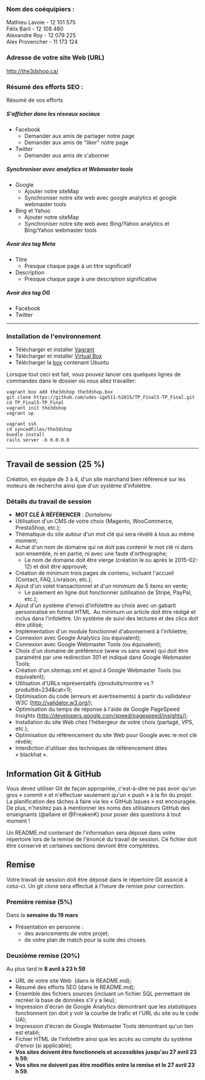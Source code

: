 ### Nom des coéquipiers :
Mathieu Lavoie - 12 101 575  
Félix Baril - 12 108 480  
Alexandre Roy - 12 079 225  
Alex Provencher - 11 173 124  

### Adresse de votre site Web (URL)

http://the3dshop.ca/

### Résumé des efforts SEO :

Résumé de vos efforts

##### S'afficher dans les réseaux sociaux

* Facebook
	* Demander aux amis de partager notre page
	* Demander aux amis de "liker" notre page
* Twitter
	* Demander aux amis de s'abonner

##### Synchroniser avec analytics et Webmaster tools

* Google
	* Ajouter notre siteMap
	* Synchroniser notre site web avec google analytics et google webmaster tools
* Bing et Yahoo
	* Ajouter notre siteMap
	* Synchroniser notre site web avec Bing/Yahoo analytics et Bing/Yahoo webmaster tools

##### Avoir des tag Meta 

* Titre
	* Presque chaque page à un titre significatif
* Description
	* Presque chaque page à une description significative

##### Avoir des tag OG

* Facebook
* Twitter
	

---

### Installation de l'environnement

* Télécharger et installer [Vagrant](https://www.vagrantup.com/)
* Télécharger et installer [Virtual Box](https://www.virtualbox.org/)
* Télécharger la [box](https://drive.google.com/file/d/0B-nuwSqBCh4HanR4dmR1VU9fYm8/view?usp=sharing) contenant Ubuntu

Lorsque tout ceci est fait, vous pouvez lancer ces quelques lignes de commandes dans le dossier où vous allez travailler:

```
vagrant box add the3dshop the3dshop.box
git clone https://github.com/udes-ige511-h2015/TP_Final5-TP_Final.git  
cd TP_Final5-TP_Final
vagrant init the3dshop
vagrant up

vagrant ssh
cd syncedFiles/the3dshop
bundle install
rails server -b 0.0.0.0
```

---

## Travail de session (25 %)

Création, en équipe de 3 à 4, d'un site marchand bien référencé sur les moteurs de recherche ainsi que d'un système d'infolettre.

### Détails du travail de session
* __MOT CLÉ À RÉFÉRENCER__ : _Dortalomu_
* Utilisation d'un CMS de votre choix (Magento, WooCommerce, PrestaShop, etc.);
* Thématique du site autour d'un mot clé qui sera révélé à tous au même moment;
* Achat d'un nom de domaine qui ne doit pas contenir le mot clé ni dans son ensemble, ni en partie, ni avec une faute d'orthographe;
	* Le nom de domaine doit être vierge (création le ou après le 2015-02-12) et doit être approuvé;
* Création de minimum trois pages de contenu, incluant l'accueil (Contact, FAQ, Livraison, etc.);
* Ajout d'un volet transactionnel et d'un minimum de 5 items en vente;
	* Le paiement en ligne doit fonctionner (utilisation de Stripe, PayPal, etc.);
* Ajout d'un système d'envoi d'infolettre au choix avec un gabarit personnalisé en format HTML. Au minimum un article doit être rédigé et inclus dans l'infolettre. Un système de suivi des lectures et des clics doit être utilisé;
* Implémentation d'un module fonctionnel d'abonnement à l'infolettre;
* Connexion avec Google Analytics (ou équivalent);
* Connexion avec Google Webmaster Tools (ou équivalent);
* Choix d'un domaine de préférence (www vs sans www) qui doit être paramétré par une redirection 301 et indiqué dans Google Webmaster Tools;
* Création d'un sitemap.xml et ajout à Google Webmaster Tools (ou équivalent);
* Utilisation d'URLs représentatifs (/produits/montre vs ?produitId=234&cat=1);
* Optimisation du code (erreurs et avertisements) à partir du vallidateur W3C (http://validator.w3.org/);
* Optimisation du temps de réponse à l'aide de Google PageSpeed Insights (http://developers.google.com/speed/pagespeed/insights/);
* Installation du site Web chez l'hébergeur de votre choix (partagé, VPS, etc.);
* Optimisation du référencement du site Web pour Google avec le mot clé révélé;
* Interdiction d'utiliser des techniques de référencement dites « blackhat ».

## Information Git & GitHub

Vous devez utiliser Git de façon appropriée, c'est-à-dire ne pas avoir qu'un gros « commit » et n'effectuer seulement qu'un « push » à la fin du projet. La planification des tâches à faire via les « GitHub Issues » est encouragée. De plus, n'hésitez pas à mentionner les noms des utilisateurs GitHub des enseignants (@allaire et @FreakenK) pour poser des questions à tout moment !

Un README.md contenant de l'information sera déposé dans votre répertoire lors de la remise de l'énoncé du travail de session. Ce fichier doit être conservé et certaines sections devront être complétées.

## Remise

Votre travail de session doit être déposé dans le répertoire Git associé à celui-ci. Un git clone sera effectué à l'heure de remise pour correction.

### Première remise (5%) 

Dans la __semaine du 19 mars__  

* Présentation en personne :
	* des avancements de votre projet;
	* de votre plan de match pour la suite des choses.

### Deuxième remise (20%) 

Au plus tard le __8 avril à 23 h 59__

* URL de votre site Web  (dans le README.md);
* Résumé des efforts SEO (dans le README.md);
* Ensemble des fichiers sources (incluant un fichier SQL permettant de recréer la base de données s'il y a lieu);
* Impression d'écran de Google Analytics démontrant que les statistiques fonctionnent (on doit y voir la courbe de trafic et l'URL du site ou le code UA);
* Impression d'écran de Google Webmaster Tools démontrant qu'un lien est établi;
* Fichier HTML de l'infolettre ainsi que les accès au compte du système d'envoi (si applicable);
* __Vos sites doivent être fonctionnels et accessibles jusqu'au 27 avril 23 h 59__;
* __Vos sites ne doivent pas être modifiés entre la remise et le 27 avril 23 h 59__.

